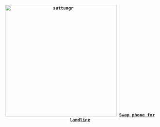<!---  
+----------------------------------------------------------------+
|                                                                |  
|              RussianME Roulette (no GitHub actions)            |
|       call https://t1p.de/ReadmeRuReset to rm all rounds       |
|                                                                |
|                   RISKY.BIZ © RIGHTS RESERVED                  |         
|                   MADE BY CASALIOY COLLECTIVE                  | 
|                   WAIT FOUR SECONDS FOR PAINT                  | 
|                                                                | 
|                <img src="http://t1p.de/readmeR">               | 
|                       creator su77ungr                         | 
|                                                                | 
+----------------------------------------------------------------+

+----------------------------------------------------------------+
|     The Temptations of St. Anthony, Berlin-Tempelhof 2019      |
|                            photo                               |
|                                                                | 
|                           IPFS CID                             |
|   bafkreifh4x7viqel2whmh752ujs4afjopvc75yuyu2bpbhaqxsofc2yl5y  |
|                                                                |
|            https://{CID}.ipfs.{gateway-domain}/{CID}           |
|                        creator su77ungr                        |
|                                                                | 
+----------------------------------------------------------------+

+----------------------------------------------------------------+
|                       Wikipedia.org, 2025                      |
|                       Peter Wessel Zapffe                      |
|                                                                | 
|          1924 bestand er im zweiten Versuch das Examen.        |
|              Im ersten Versuch löste er eine Aufgabe           |
|                 mit einer sich reimenden Antwort.              |
|                                                                | 
+----------------------------------------------------------------+
---!>

<div align="center">
<br>
<br>
<br>
<br>
<samp>
<h4> 
<img width="368" height="368" alt="suttungr" src="https://github.com/user-attachments/assets/084b9100-4e2b-49e4-a68c-bbad23af60b6" />


<a href="https://www.youtube-nocookie.com/embed/anEykhlBd-Q?popout=1&autoplay=1&loop=0&controls=1&start=828"> Swap phone for landline  </a>
<br><br>
</img>
<br> 
</h4>
</samp>
</a>
<br>
<br>
<br>
<br>
